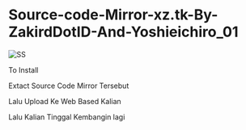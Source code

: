 # Source-code-Mirror-xz.tk-By-ZakirdDotID-And-Yoshieichiro_01

![SS](https://image.ibb.co/btLZ2m/Screenshot_from_2017_11_15_16_40_18.png)

To Install

Extact Source Code Mirror Tersebut

Lalu Upload Ke Web Based Kalian

Lalu Kalian Tinggal Kembangin lagi
